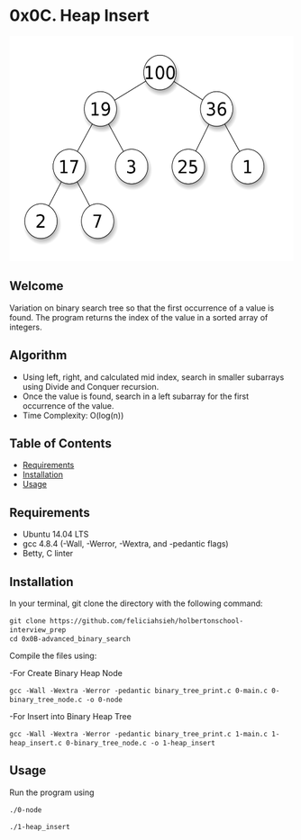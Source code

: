 # 0x0C. Heap Insert

<p align="center"><img src="MaxHeap.png" height="400px" /></p>

## Welcome
Variation on binary search tree so that the first occurrence of a value is found. The program returns the index of the value in a sorted array of integers.

## Algorithm

* Using left, right, and calculated mid index, search in smaller subarrays using Divide and Conquer recursion.
* Once the value is found, search in a left subarray for the first occurrence of the value.
* Time Complexity: O(log(n))

## Table of Contents
* [Requirements](#requirements)
* [Installation](#installation)
* [Usage](#usage)

## Requirements
* Ubuntu 14.04 LTS
* gcc 4.8.4 (-Wall, -Werror, -Wextra, and -pedantic flags)
* Betty, C linter

## Installation
In your terminal, git clone the directory with the following command:
```
git clone https://github.com/feliciahsieh/holbertonschool-interview_prep
cd 0x0B-advanced_binary_search
```

Compile the files using:

-For Create Binary Heap Node
```
gcc -Wall -Wextra -Werror -pedantic binary_tree_print.c 0-main.c 0-binary_tree_node.c -o 0-node
```

-For Insert into Binary Heap Tree
```
gcc -Wall -Wextra -Werror -pedantic binary_tree_print.c 1-main.c 1-heap_insert.c 0-binary_tree_node.c -o 1-heap_insert
```

## Usage

Run the program using

```
./0-node
```

```
./1-heap_insert
```
